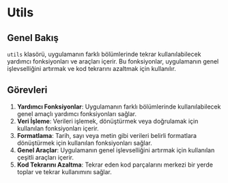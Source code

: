 # Utils

## Genel Bakış

`utils` klasörü, uygulamanın farklı bölümlerinde tekrar kullanılabilecek yardımcı fonksiyonları ve araçları içerir. Bu fonksiyonlar, uygulamanın genel işlevselliğini artırmak ve kod tekrarını azaltmak için kullanılır.

## Görevleri

1. **Yardımcı Fonksiyonlar**: Uygulamanın farklı bölümlerinde kullanılabilecek genel amaçlı yardımcı fonksiyonları sağlar.
2. **Veri İşleme**: Verileri işlemek, dönüştürmek veya doğrulamak için kullanılan fonksiyonları içerir.
3. **Formatlama**: Tarih, sayı veya metin gibi verileri belirli formatlara dönüştürmek için kullanılan fonksiyonları sağlar.
4. **Genel Araçlar**: Uygulamanın genel işlevselliğini artırmak için kullanılan çeşitli araçları içerir.
5. **Kod Tekrarını Azaltma**: Tekrar eden kod parçalarını merkezi bir yerde toplar ve tekrar kullanımını sağlar.
